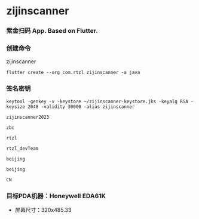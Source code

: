 # zijinscanner
### 紫金扫码 App. Based on Flutter.

### 创建命令

zijinscanner

``` flutter
flutter create --org com.rtzl zijinscanner -a java
```



### 签名密钥

```
keytool -genkey -v -keystore ~/zijinscanner-keystore.jks -keyalg RSA -keysize 2048 -validity 30000 -alias zijinscanner
```

```
zijinscanner2023

zbc

rtzl

rtzl_devTeam

beijing

beijing

CN
```



### 目标PDA机器：Honeywell    EDA61K

- 屏幕尺寸：320x485.33





